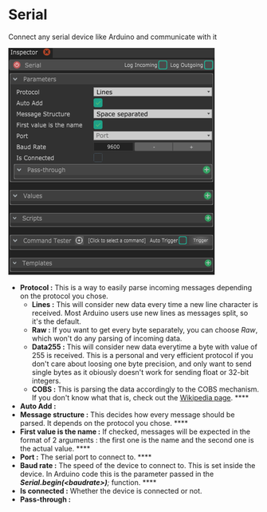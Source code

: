 # Serial

Connect any serial device like Arduino and communicate with it

![](../../.gitbook/assets/serial.png)

* **Protocol :** This is a way to easily parse incoming messages depending on the protocol you chose.
  * **Lines :** This will consider new data every time a new line character is received. Most Arduino users use new lines as messages split, so it's the default. 
  * **Raw :** If you want to get every byte separately, you can choose _Raw_, which won't do any parsing of incoming data.
  * **Data255 :** This will consider new data everytime a byte with value of 255 is received. This is a personal and very efficient protocol if you don't care about loosing one byte precision, and only want to send single bytes as it obiously doesn't work for sending float or 32-bit integers.
  * **COBS :** This is parsing the data accordingly to the COBS mechanism. If you don't know what that is, check out the [Wikipedia page](https://en.wikipedia.org/wiki/Consistent_Overhead_Byte_Stuffing). ****
* **Auto Add :** 
* **Message structure :** This decides how every message should be parsed. It depends on the protocol you chose. ****
* **First value is the name :** If checked, messages will be expected in the format of 2 arguments : the first one is the name and the second one is the actual value. ****
* **Port :** The serial port to connect to. ****
* **Baud rate :** The speed of the device to connect to. This is set inside the device. In Arduino code this is the parameter passed in the _**Serial.begin\(&lt;baudrate&gt;\)**;_ function. ****
* **Is connected :** Whether the device is connected or not. 
* **Pass-through :** 

